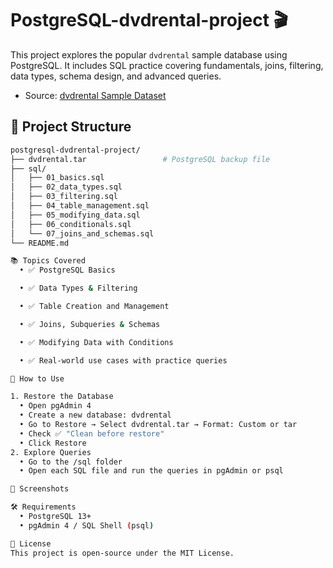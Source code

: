 # PostgreSQL-dvdrental-project 🎬
This project explores the popular `dvdrental` sample database using PostgreSQL. It includes SQL practice covering fundamentals, joins, filtering, data types, schema design, and advanced queries.
- Source: [dvdrental Sample Dataset](https://github.com/imkumaraju/dvdrenat-sample-databse)
  
## 📁 Project Structure

```bash
postgresql-dvdrental-project/
├── dvdrental.tar                 # PostgreSQL backup file
├── sql/
│   ├── 01_basics.sql
│   ├── 02_data_types.sql
│   ├── 03_filtering.sql
│   ├── 04_table_management.sql
│   ├── 05_modifying_data.sql
│   ├── 06_conditionals.sql
│   └── 07_joins_and_schemas.sql
└── README.md

📚 Topics Covered
  •	✅ PostgreSQL Basics

  •	✅ Data Types & Filtering

  •	✅ Table Creation and Management

  •	✅ Joins, Subqueries & Schemas

  •	✅ Modifying Data with Conditions

  •	✅ Real-world use cases with practice queries

🚀 How to Use

1. Restore the Database
  •	Open pgAdmin 4
  •	Create a new database: dvdrental
  •	Go to Restore → Select dvdrental.tar → Format: Custom or tar
  •	Check ✅ "Clean before restore"
  •	Click Restore
2. Explore Queries
  •	Go to the /sql folder
  •	Open each SQL file and run the queries in pgAdmin or psql

📸 Screenshots

🛠️ Requirements
  •	PostgreSQL 13+
  •	pgAdmin 4 / SQL Shell (psql)

📃 License
This project is open-source under the MIT License.

